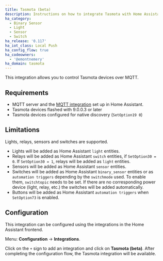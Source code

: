 ```yaml
---
title: Tasmota (beta)
description: Instructions on how to integrate Tasmota with Home Assistant.
ha_category:
  - Binary Sensor
  - Light
  - Sensor
  - Switch
ha_release: '0.117'
ha_iot_class: Local Push
ha_config_flow: true
ha_codeowners:
  - '@emontnemery'
ha_domain: tasmota
---
```


This integration allows you to control Tasmota devices over MQTT.

## Requirements

- MQTT server and the [MQTT integration](/integrations/mqtt/) set up in Home Assistant.
- Tasmota devices flashed with 9.0.0.3 or later
- Tasmota devices configured for native discovery (`SetOption19 0`)

## Limitations

Lights, relays, sensors and switches are supported.

- Lights will be added as Home Assistant `light` entities.
- Relays will be added as Home Assistant `switch` entities, if `SetOption30 = 0`. If `SetOption30 = 1`, relays will be added as `light` entities.
- Sensors will be added as Home Assistant `sensor` entities.
- Switches will be added as Home Assistant `binary_sensor` entities or as `automation triggers` depending by the `switchmode` used. To enable them, `switchtopic` needs to be set. If there are no corresponding power device (light, relay, etc.) the switches will be added automatically.
- Buttons will be added as Home Assistant `automation triggers` when `SetOption73` is enabled.

## Configuration

This integration can be configured using the integrations in the
Home Assistant frontend.

Menu: **Configuration** -> **Integrations**.

Click on the `+` sign to add an integration and click on **Tasmota (beta)**.
After completing the configuration flow, the Tasmota integration will be
available.
